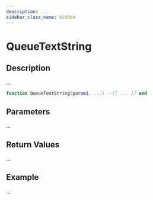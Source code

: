 ```yaml
---
description: ...
sidebar_class_name: hidden
---
```


# QueueTextString

## Description

...

```lua
function QueueTextString(param1, ...) --[[ ... ]] end
```

## Parameters

...

## Return Values

...

## Example

...

